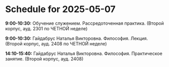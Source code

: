 # Schedule for 2025-05-07

**9:00-10:30:** Обучение служением. Рассредоточенная практика. (Второй корпус, ауд. 2301 по ЧЕТНОЙ неделе)

**9:00-10:30:** Гайдабрус Наталья Викторовна. Философия. Лекция. (Второй корпус, ауд. 2408 по ЧЕТНОЙ неделе)

**14:10-15:40:** Гайдабрус Наталья Викторовна. Философия. Практическое занятие. (Второй корпус, ауд. 2408)


